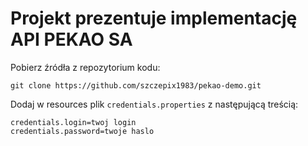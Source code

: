 # Projekt prezentuje implementację API PEKAO SA 

Pobierz źródła z repozytorium kodu: 
```
git clone https://github.com/szczepix1983/pekao-demo.git
```
Dodaj w resources plik `credentials.properties` z następującą treścią: 
```
credentials.login=twoj login
credentials.password=twoje haslo
```